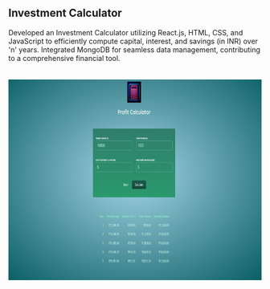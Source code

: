 <h2>  Investment Calculator </h2>
<div>
Developed an Investment Calculator utilizing React.js, HTML, CSS, and JavaScript to efficiently compute capital, interest, and savings (in INR) over 'n' years. Integrated MongoDB for seamless data management, contributing to a comprehensive financial tool.</div>
<br></br>
<div align="center">
   <img src="Homepage.jpeg" height="400" alt="Screenshot"/> 
</div>
